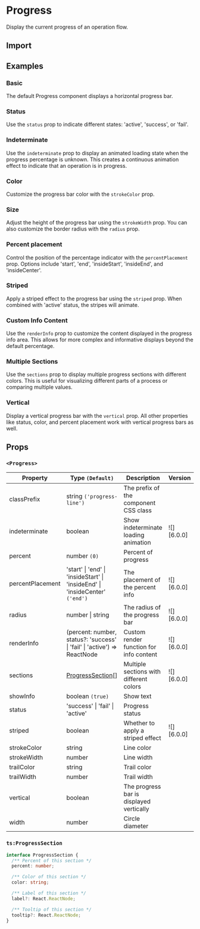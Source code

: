 # Progress

Display the current progress of an operation flow.

## Import

<!--{include:<import-guide>}-->

## Examples

### Basic

The default Progress component displays a horizontal progress bar.

<!--{include:`line.md`}-->

### Status

Use the `status` prop to indicate different states: 'active', 'success', or 'fail'.

<!--{include:`line-status.md`}-->

### Indeterminate

Use the `indeterminate` prop to display an animated loading state when the progress percentage is unknown. This creates a continuous animation effect to indicate that an operation is in progress.

<!--{include:`line-indeterminate.md`}-->

### Color

Customize the progress bar color with the `strokeColor` prop.

<!--{include:`line-stroke-color.md`}-->

### Size

Adjust the height of the progress bar using the `strokeWidth` prop. You can also customize the border radius with the `radius` prop.

<!--{include:`line-stroke-width.md`}-->

### Percent placement

Control the position of the percentage indicator with the `percentPlacement` prop. Options include 'start', 'end', 'insideStart', 'insideEnd', and 'insideCenter'.

<!--{include:`line-percent-position.md`}-->

### Striped

Apply a striped effect to the progress bar using the `striped` prop. When combined with 'active' status, the stripes will animate.

<!--{include:`line-striped.md`}-->

### Custom Info Content

Use the `renderInfo` prop to customize the content displayed in the progress info area. This allows for more complex and informative displays beyond the default percentage.

<!--{include:`line-render-info.md`}-->

### Multiple Sections

Use the `sections` prop to display multiple progress sections with different colors. This is useful for visualizing different parts of a process or comparing multiple values.

<!--{include:`line-sections.md`}-->

### Vertical

Display a vertical progress bar with the `vertical` prop. All other properties like status, color, and percent placement work with vertical progress bars as well.

<!--{include:`line-vertical.md`}-->

## Props

### `<Progress>`

| Property         | Type `(Default)`                                                             | Description                              | Version    |
| ---------------- | ---------------------------------------------------------------------------- | ---------------------------------------- | ---------- |
| classPrefix      | string `('progress-line')`                                                   | The prefix of the component CSS class    |            |
| indeterminate    | boolean                                                                      | Show indeterminate loading animation     | ![][6.0.0] |
| percent          | number `(0)`                                                                 | Percent of progress                      |            |
| percentPlacement | 'start' \| 'end' \| 'insideStart' \| 'insideEnd' \| 'insideCenter' `('end')` | The placement of the percent info        | ![][6.0.0] |
| radius           | number \| string                                                             | The radius of the progress bar           | ![][6.0.0] |
| renderInfo       | (percent: number, status?: 'success' \| 'fail' \| 'active') => ReactNode     | Custom render function for info content  | ![][6.0.0] |
| sections         | [ProgressSection](#code-ts-progress-section-code)[]                          | Multiple sections with different colors  | ![][6.0.0] |
| showInfo         | boolean `(true)`                                                             | Show text                                |            |
| status           | 'success' \| 'fail' \| 'active'                                              | Progress status                          |            |
| striped          | boolean                                                                      | Whether to apply a striped effect        | ![][6.0.0] |
| strokeColor      | string                                                                       | Line color                               |            |
| strokeWidth      | number                                                                       | Line width                               |            |
| trailColor       | string                                                                       | Trail color                              |            |
| trailWidth       | number                                                                       | Trail width                              |            |
| vertical         | boolean                                                                      | The progress bar is displayed vertically |            |
| width            | number                                                                       | Circle diameter                          |

### `ts:ProgressSection`

```ts
interface ProgressSection {
  /** Percent of this section */
  percent: number;

  /** Color of this section */
  color: string;

  /** Label of this section */
  label?: React.ReactNode;

  /** Tooltip of this section */
  tooltip?: React.ReactNode;
}
```
